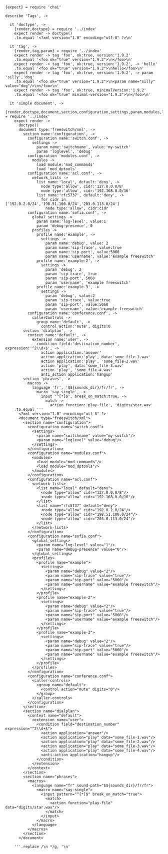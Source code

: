     {expect} = require 'chai'

    describe 'Tags', ->

      it 'doctype', ->
        {render,doctype} = require '../index'
        expect render -> doctype()
        .to.equal '<?xml version="1.0" encoding="utf-8" ?>\n'

      it 'tag', ->
        {render,tag,param} = require '../index'
        expect render -> tag 'foo', ok:true, version:'1.9.2'
        .to.equal '<foo ok="true" version="1.9.2">\n</foo>\n'
        expect render -> tag 'foo', ok:true, version:'1.9.2', -> 'hello'
        .to.equal '<foo ok="true" version="1.9.2">\nhello</foo>\n'
        expect render -> tag 'foo', ok:true, version:'1.9.2', -> param 'silly','dog'
        .to.equal '<foo ok="true" version="1.9.2">\n<param name="silly" value="dog"/>\n</foo>\n'
        expect render -> tag 'foo', ok:true, minimalVersion:'1.9.2'
        .to.equal '<foo ok="true" minimal-version="1.9.2">\n</foo>\n'

      it 'simple document', ->
        {render,doctype,document,section,configuration,settings,param,modules,load,network_lists,list,node,global_settings,profiles,profile,context,extension,condition,action,anti_action,language,macros,macro,input,match,callerControls,group,control} = require '../index'
        expect render ->
          doctype()
          document type:'freeswitch/xml', ->
            section name:'configuration', ->
              configuration name:'switch.conf', ->
                settings ->
                  param name:'switchname', value:'my-switch'
                  param 'loglevel', 'debug'
              configuration 'modules.conf', ->
                modules ->
                  load module:'mod_commands'
                  load 'mod_dptools'
              configuration name:'acl.conf', ->
                network_lists ->
                  list name:'local', default:'deny', ->
                    node type:'allow', cidr:'127.0.0.0/8'
                    node type:'allow', cidr:'192.168.0.0/16'
                  list name:'rfc5737', default:'deny', ->
                    for cidr in ['192.0.2.0/24','198.51.100.0/24','203.0.113.0/24']
                      node type:'allow', cidr:cidr
              configuration name:'sofia.conf', ->
                global_settings ->
                  param name:'log-level', value:1
                  param 'debug-presence', 0
                profiles ->
                  profile name:'example', ->
                    settings ->
                      param name:'debug', value: 2
                      param name:'sip-trace', value:true
                      param name:'sip-port', value:5060
                      param name:'username', value:'example freeswitch'
                  profile name:'example-2', ->
                    settings ->
                      param 'debug', 2
                      param 'sip-trace', true
                      param 'sip-port', 5060
                      param 'username', 'example freeswitch'
                  profile name:'example-3', ->
                    settings ->
                      param 'debug', value:2
                      param 'sip-trace', value:true
                      param 'sip-port', value:5060
                      param 'username', value:'example freeswitch'
              configuration name:'conference.conf', ->
                callerControls ->
                  group name:'default', ->
                    control action:'mute', digits:0
            section 'dialplan', ->
              context name:'default', ->
                extension name:'user', ->
                  condition field:'destination_number', expression:'^2\\d+$', ->
                    action application:'answer'
                    action application:'play', data:'some_file-1.wav'
                    action application:'play', 'some_file-2.wav'
                    action 'play', data:'some_file-3.wav'
                    action 'play', 'some_file-4.wav'
                    anti_action application:'hangup'
            section 'phrases', ->
              macros ->
                language 'fr', '$${sounds_dir}/fr/fr', ->
                  macro 'say-single', ->
                    input '^[*]$', break_on_match:true, ->
                      match ->
                        action function:'play-file', 'digits/star.wav'
        .to.equal '''
          <?xml version="1.0" encoding="utf-8" ?>
          <document type="freeswitch/xml">
            <section name="configuration">
              <configuration name="switch.conf">
                <settings>
                  <param name="switchname" value="my-switch"/>
                  <param name="loglevel" value="debug"/>
                </settings>
              </configuration>
              <configuration name="modules.conf">
                <modules>
                  <load module="mod_commands"/>
                  <load module="mod_dptools"/>
                </modules>
              </configuration>
              <configuration name="acl.conf">
                <network-lists>
                  <list name="local" default="deny">
                    <node type="allow" cidr="127.0.0.0/8"/>
                    <node type="allow" cidr="192.168.0.0/16"/>
                  </list>
                  <list name="rfc5737" default="deny">
                    <node type="allow" cidr="192.0.2.0/24"/>
                    <node type="allow" cidr="198.51.100.0/24"/>
                    <node type="allow" cidr="203.0.113.0/24"/>
                  </list>
                </network-lists>
              </configuration>
              <configuration name="sofia.conf">
                <global_settings>
                  <param name="log-level" value="1"/>
                  <param name="debug-presence" value="0"/>
                </global_settings>
                <profiles>
                  <profile name="example">
                    <settings>
                      <param name="debug" value="2"/>
                      <param name="sip-trace" value="true"/>
                      <param name="sip-port" value="5060"/>
                      <param name="username" value="example freeswitch"/>
                    </settings>
                  </profile>
                  <profile name="example-2">
                    <settings>
                      <param name="debug" value="2"/>
                      <param name="sip-trace" value="true"/>
                      <param name="sip-port" value="5060"/>
                      <param name="username" value="example freeswitch"/>
                    </settings>
                  </profile>
                  <profile name="example-3">
                    <settings>
                      <param name="debug" value="2"/>
                      <param name="sip-trace" value="true"/>
                      <param name="sip-port" value="5060"/>
                      <param name="username" value="example freeswitch"/>
                    </settings>
                  </profile>
                </profiles>
              </configuration>
              <configuration name="conference.conf">
                <caller-controls>
                  <group name="default">
                    <control action="mute" digits="0"/>
                  </group>
                </caller-controls>
              </configuration>
            </section>
            <section name="dialplan">
              <context name="default">
                <extension name="user">
                  <condition field="destination_number" expression="^2\\d+$">
                    <action application="answer"/>
                    <action application="play" data="some_file-1.wav"/>
                    <action application="play" data="some_file-2.wav"/>
                    <action application="play" data="some_file-3.wav"/>
                    <action application="play" data="some_file-4.wav"/>
                    <anti-action application="hangup"/>
                  </condition>
                </extension>
              </context>
            </section>
            <section name="phrases">
              <macros>
                <language name="fr" sound-path="$${sounds_dir}/fr/fr">
                  <macro name="say-single">
                    <input pattern="^[*]$" break_on_match="true">
                      <match>
                        <action function="play-file" data="digits/star.wav"/>
                      </match>
                    </input>
                  </macro>
                </language>
              </macros>
            </section>
          </document>

        '''.replace /\n */g, '\n'
